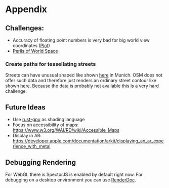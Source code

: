 # Appendix

## Challenges:

* Accuracy of floating point numbers is very bad for big world view
  coordinates ([Plot](https://en.wikipedia.org/wiki/IEEE_754#/media/File:IEEE754.svg))
* [Perils of World Space](https://paroj.github.io/gltut/Positioning/Tut07%20The%20Perils%20of%20World%20Space.html)

### Create paths for tessellating streets

Streets can have unusual shaped like shown [here](https://www.google.de/maps/@48.1353883,11.5717232,19z) in Munich. OSM
does not offer such data and therefore just renders an ordinary street contour like
shown [here](https://www.openstreetmap.org/query?lat=48.13533&lon=11.57143).
Because the data is probably not available this is a very hard challenge.

## Future Ideas

* Use [rust-gpu](https://github.com/EmbarkStudios/rust-gpu) as shading language
* Focus on accessibility of maps: https://www.w3.org/WAI/RD/wiki/Accessible_Maps
* Display in AR: https://developer.apple.com/documentation/arkit/displaying_an_ar_experience_with_metal

## Debugging Rendering

For WebGL there is SpectorJS is enabled by default right now. For debugging on a desktop environment you can use
[RenderDoc](https://renderdoc.org/).